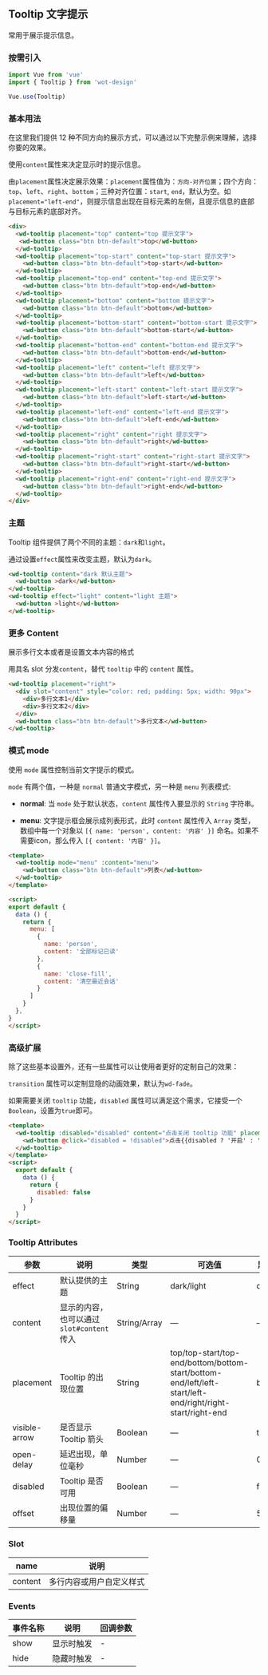 ## Tooltip 文字提示

常用于展示提示信息。

### 按需引入

```javascript
import Vue from 'vue'
import { Tooltip } from 'wot-design'

Vue.use(Tooltip)
```

### 基本用法

在这里我们提供 12 种不同方向的展示方式，可以通过以下完整示例来理解，选择你要的效果。

使用`content`属性来决定显示时的提示信息。

由`placement`属性决定展示效果：`placement`属性值为：`方向-对齐位置`；四个方向：`top`、`left`、`right`、`bottom`；三种对齐位置：`start`, `end`，默认为空。如`placement="left-end"`，则提示信息出现在目标元素的左侧，且提示信息的底部与目标元素的底部对齐。

```html
<div>
  <wd-tooltip placement="top" content="top 提示文字">
   <wd-button class="btn btn-default">top</wd-button>
  </wd-tooltip>
  <wd-tooltip placement="top-start" content="top-start 提示文字">
    <wd-button class="btn btn-default">top-start</wd-button>
  </wd-tooltip>
  <wd-tooltip placement="top-end" content="top-end 提示文字">
    <wd-button class="btn btn-default">top-end</wd-button>
  </wd-tooltip>
  <wd-tooltip placement="bottom" content="bottom 提示文字">
    <wd-button class="btn btn-default">bottom</wd-button>
  </wd-tooltip>
  <wd-tooltip placement="bottom-start" content="bottom-start 提示文字">
    <wd-button class="btn btn-default">bottom-start</wd-button>
  </wd-tooltip>
  <wd-tooltip placement="bottom-end" content="bottom-end 提示文字">
    <wd-button class="btn btn-default">bottom-end</wd-button>
  </wd-tooltip>
  <wd-tooltip placement="left" content="left 提示文字">
    <wd-button class="btn btn-default">left</wd-button>
  </wd-tooltip>
  <wd-tooltip placement="left-start" content="left-start 提示文字">
    <wd-button class="btn btn-default">left-start</wd-button>
  </wd-tooltip>
  <wd-tooltip placement="left-end" content="left-end 提示文字">
    <wd-button class="btn btn-default">left-end</wd-button>
  </wd-tooltip>
  <wd-tooltip placement="right" content="right 提示文字">
    <wd-button class="btn btn-default">right</wd-button>
  </wd-tooltip>
  <wd-tooltip placement="right-start" content="right-start 提示文字">
    <wd-button class="btn btn-default">right-start</wd-button>
  </wd-tooltip>
  <wd-tooltip placement="right-end" content="right-end 提示文字">
    <wd-button class="btn btn-default">right-end</wd-button>
  </wd-tooltip>
</div>
```

### 主题

Tooltip 组件提供了两个不同的主题：`dark`和`light`。

通过设置`effect`属性来改变主题，默认为`dark`。

```html
<wd-tooltip content="dark 默认主题">
  <wd-button >dark</wd-button>
</wd-tooltip>
<wd-tooltip effect="light" content="light 主题">
  <wd-button >light</wd-button>
</wd-tooltip>
```

### 更多 Content

展示多行文本或者是设置文本内容的格式

用具名 slot 分发`content`，替代 `tooltip` 中的 `content` 属性。

```html
<wd-tooltip placement="right">
  <div slot="content" style="color: red; padding: 5px; width: 90px">
    <div>多行文本1</div>
    <div>多行文本2</div>
  </div>
  <wd-button class="btn btn-default">多行文本</wd-button>
</wd-tooltip>
```

### 模式 mode

使用 `mode` 属性控制当前文字提示的模式。

`mode` 有两个值，一种是 `normal` 普通文字模式，另一种是 `menu` 列表模式:

* **normal**: 当 `mode` 处于默认状态，`content` 属性传入要显示的 `String` 字符串。

* **menu**: 文字提示框会展示成列表形式，此时 `content` 属性传入 `Array` 类型，数组中每一个对象以 `[{ name: 'person', content: '内容' }]` 命名。如果不需要icon，那么传入 `[{ content: '内容' }]`。

```html
<template>
  <wd-tooltip mode="menu" :content="menu">
    <wd-button class="btn btn-default">列表</wd-button>
  </wd-tooltip>
</template>

<script>
export default {
  data () {
    return {
      menu: [
        {
          name: 'person',
          content: '全部标记已读'
        },
        {
          name: 'close-fill',
          content: '清空最近会话'
        }
      ]
    }
  },
}
</script>
```

### 高级扩展

除了这些基本设置外，还有一些属性可以让使用者更好的定制自己的效果：

`transition` 属性可以定制显隐的动画效果，默认为`wd-fade`。

如果需要关闭 `tooltip` 功能，`disabled` 属性可以满足这个需求，它接受一个`Boolean`，设置为`true`即可。

```html
<template>
  <wd-tooltip :disabled="disabled" content="点击关闭 tooltip 功能" placement="right" effect="light">
    <wd-button @click="disabled = !disabled">点击{{disabled ? '开启' : '关闭'}} tooltip 功能</wd-button>
  </wd-tooltip>
</template>
<script>
  export default {
    data () {
      return {
        disabled: false
      }
    }
  }
</script>
```

### Tooltip Attributes

| 参数               | 说明                                                     | 类型              | 可选值      | 默认值 |
|--------------------|----------------------------------------------------------|-------------------|-------------|--------|
|  effect        |  默认提供的主题  | String            | dark/light | dark  |
|  content        |  显示的内容，也可以通过 `slot#content` 传入  | String/Array            | — | — |
|  placement        |  Tooltip 的出现位置  | String           |  top/top-start/top-end/bottom/bottom-start/bottom-end/left/left-start/left-end/right/right-start/right-end |  bottom |
|  visible-arrow   |  是否显示 Tooltip 箭头 | Boolean | — | true |
| open-delay | 延迟出现，单位毫秒 | Number | — | 0 |
|  disabled       |  Tooltip 是否可用  | Boolean           | — |  false |
|  offset        |  出现位置的偏移量  | Number           | — |  5 |

### Slot

| name      | 说明       |
|------------- |----------- |
| content | 多行内容或用户自定义样式 |

### Events

| 事件名称           | 说明             | 回调参数                                     |
| -------------- | -------------- | ---------------------------------------- |
| show     |显示时触发       | - |
| hide | 隐藏时触发 | - |